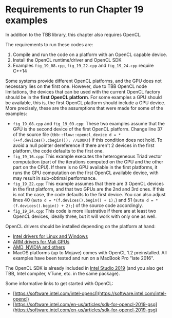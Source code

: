 # Requirements to run Chapter 19 examples

In addition to the TBB library, this chapter also requires OpenCL.

The requirements to run these codes are:

1. Compile and run the code on a platform with an OpenCL capable device.
2. Install the OpenCL runtime/driver and OpenCL SDK
3. Examples `fig_19_08.cpp`, `fig_19_22.cpp` and `fig_19_24.cpp` require C++14

Some systems provide different OpenCL platforms, and the GPU does not necessary lies on the first one. However, due to TBB OpenCL node limitations, the devices that can be used with the current OpenCL factory should be in the **first OpenCL platform**. For some examples a GPU should be available, this is, the first OpenCL platform should include a GPU device. More precisely, these are the assumptions that were made for some of the examples:

* `fig_19_08.cpp` and `fig_19_09.cpp`: These two examples assume that the GPU is the second device of the first OpenCL platform. Change line 37 of the source file (`tbb::flow::opencl_device d = *(++f.devices().cbegin()); //LOOK!`) if this condition does not hold. To avoid a null pointer dereference if there aren't 2 devices in the first platform, the code defaults to the first one.
* `fig_19_16.cpp`: This example executes the heterogeneous Triad vector computation (part of the iterations computed on the GPU and the other part on the CPU). If there is no GPU available in the first platforms, it runs the GPU computation on the first OpenCL available device, with may result in sub-obtimal performance.
* `fig_19_22.cpp`: This example assumes that there are 3 OpenCL devices in the first platform, and that two GPUs are the 2nd and 3rd ones. If this is not the case, the code defaults to the first device. You can also adjust lines 40 (`auto d = *(f.devices().begin() + 1);`) and 51 (`auto d = *(f.devices().begin() + 2);`) of the source code accordingly.
* `fig_19_24.cpp`: This code is more illustrative if there are at least two OpenCL devices, ideally three, but it will work with only one as well.

OpenCL drivers should be installed depending on the platform at hand:

- [Intel drivers for Linux and Windows](https://software.intel.com/en-us/articles/opencl-drivers)
- [ARM drivers for Mali GPUs](https://developer.arm.com/tools-and-software/graphics-and-gaming/mali-drivers)
- [AMD, NVIDIA and others](https://www.khronos.org/opencl/resources)
- MacOS platforms (up to Mojave) comes with OpenCL 1.2 preinstalled. All examples have been tested and run on a MacBook Pro "late 2016".

The OpenCL SDK is already included in [Intel Studio 2019](https://software.intel.com/en-us/system-studio) (and you also get TBB, Intel compiler, VTune, etc. in the same package).


Some informative links to get started with OpenCL:

* [https://software.intel.com/intel-opencl](https://software.intel.com/intel-opencl)
* [https://software.intel.com/en-us/articles/sdk-for-opencl-2019-gsg](https://software.intel.com/en-us/articles/sdk-for-opencl-2019-gsg)
